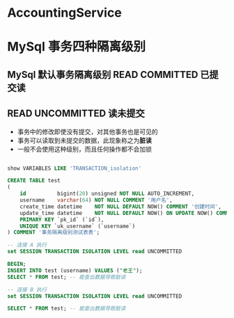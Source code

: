 # AccountingService

# MySql 事务四种隔离级别

## MySql 默认事务隔离级别 READ COMMITTED 已提交读

## READ UNCOMMITTED 读未提交

- 事务中的修改即使没有提交，对其他事务也是可见的
- 事务可以读取到未提交的数据，此现象称之为**脏读**
- 一般不会使用这种级别，而且任何操作都不会加锁

```sql

show VARIABLES LIKE 'TRANSACTION_isolation'

CREATE TABLE test
(
    id          bigint(20) unsigned NOT NULL AUTO_INCREMENT,
    username    varchar(64) NOT NULL COMMENT '用户名',
    create_time datetime    NOT NULL DEFAULT NOW() COMMENT '创建时间',
    update_time datetime    NOT NULL DEFAULT NOW() ON UPDATE NOW() COMMENT '更新时间',
    PRIMARY KEY `pk_id` (`id`),
    UNIQUE KEY `uk_username` (`username`)
) COMMENT '事务隔离级别测试表表';

-- 连接 A 执行
set SESSION TRANSACTION ISOLATION LEVEL read UNCOMMITTED

BEGIN;
INSERT INTO test (username) VALUES ("老王");
SELECT * FROM test; -- 能查出数据导致脏读

-- 连接 B 执行
set SESSION TRANSACTION ISOLATION LEVEL read UNCOMMITTED

SELECT * FROM test; -- 能查出数据导致脏读
```
